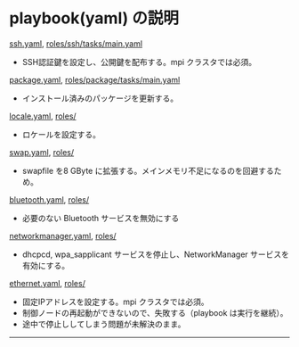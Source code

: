 # playbook(yaml) の説明

[ssh.yaml](ssh.yaml), [roles/ssh/tasks/main.yaml](roles/ssh/tasks/main.yaml)
- SSH認証鍵を設定し、公開鍵を配布する。mpi クラスタでは必須。

[package.yaml](package.yaml), [roles/package/tasks/main.yaml](roles/package/tasks/main.yaml)
- インストール済みのパッケージを更新する。

[locale.yaml](locale.yaml), [roles/](roles/)
- ロケールを設定する。

[swap.yaml](swap.yaml), [roles/](roles/)
- swapfile を8 GByte に拡張する。メインメモリ不足になるのを回避するため。

[bluetooth.yaml](bluetooth.yaml), [roles/](roles/)
- 必要のない Bluetooth サービスを無効にする

[networkmanager.yaml](networkmanager.yaml), [roles/](roles/)
- dhcpcd, wpa_sapplicant サービスを停止し、NetworkManager サービスを有効にする。

[ethernet.yaml](ethernet.yaml), [roles/](roles/)
- 固定IPアドレスを設定する。mpi クラスタでは必須。
- 制御ノードの再起動ができないので、失敗する（playbook は実行を継続）。
- 途中で停止ししてしまう問題が未解決のまま。
---
